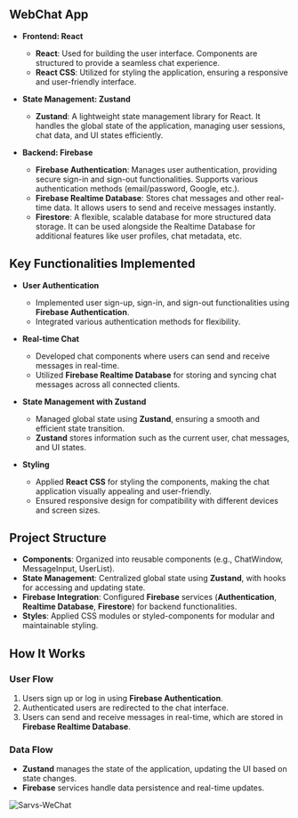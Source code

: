 ## WebChat App

* **Frontend: React**
  * **React**: Used for building the user interface. Components are structured to provide a seamless chat experience.
  * **React CSS**: Utilized for styling the application, ensuring a responsive and user-friendly interface.

* **State Management: Zustand**
  * **Zustand**: A lightweight state management library for React. It handles the global state of the application, managing user sessions, chat data, and UI states efficiently.

* **Backend: Firebase**
  * **Firebase Authentication**: Manages user authentication, providing secure sign-in and sign-out functionalities. Supports various authentication methods (email/password, Google, etc.).
  * **Firebase Realtime Database**: Stores chat messages and other real-time data. It allows users to send and receive messages instantly.
  * **Firestore**: A flexible, scalable database for more structured data storage. It can be used alongside the Realtime Database for additional features like user profiles, chat metadata, etc.

## Key Functionalities Implemented

* **User Authentication**
  * Implemented user sign-up, sign-in, and sign-out functionalities using **Firebase Authentication**.
  * Integrated various authentication methods for flexibility.

* **Real-time Chat**
  * Developed chat components where users can send and receive messages in real-time.
  * Utilized **Firebase Realtime Database** for storing and syncing chat messages across all connected clients.

* **State Management with Zustand**
  * Managed global state using **Zustand**, ensuring a smooth and efficient state transition.
  * **Zustand** stores information such as the current user, chat messages, and UI states.

* **Styling**
  * Applied **React CSS** for styling the components, making the chat application visually appealing and user-friendly.
  * Ensured responsive design for compatibility with different devices and screen sizes.

## Project Structure

* **Components**: Organized into reusable components (e.g., ChatWindow, MessageInput, UserList).
* **State Management**: Centralized global state using **Zustand**, with hooks for accessing and updating state.
* **Firebase Integration**: Configured **Firebase** services (**Authentication**, **Realtime Database**, **Firestore**) for backend functionalities.
* **Styles**: Applied CSS modules or styled-components for modular and maintainable styling.

## How It Works

### User Flow
1. Users sign up or log in using **Firebase Authentication**.
2. Authenticated users are redirected to the chat interface.
3. Users can send and receive messages in real-time, which are stored in **Firebase Realtime Database**.

### Data Flow
* **Zustand** manages the state of the application, updating the UI based on state changes.
* **Firebase** services handle data persistence and real-time updates.


![Sarvs-WeChat](https://github.com/0sarvesh/webchat_app-Fullstack/assets/119318104/90b11dbf-ae35-46f1-9f35-6a8be1cf2695)

